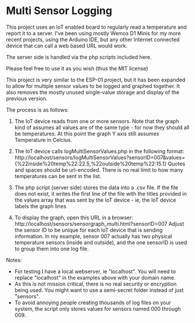 # Multi Sensor Logging
This project uses an IoT enabled board to regularly read a temperature and report it to a server.
I've been using mostly Wemos D1 Minis for my more recent projects, using the Arduino IDE, but any other Internet connected device that can call a web based URL would work.

The server side is handled via the php scripts included here.

Please feel free to use it as you wish (thus the MIT license)

This project is very similar to the ESP-01 project, but it has been expanded to allow for multiple sensor values to be logged and graphed together. It also removes the mostly unused single-value storage and display of the previous version.

The process is as follows:

1. The IoT device reads from one or more sensors. Note that the graph kind of assumes all values are of the same type - for now they should all be temperatures. At this point the graph Y axis still assumes Temperature in Celcius.

2. The IoT device calls logMultiSensorValues.php in the following format:
http://localhost/sensors/logMultiSensorValues?sensorID=007&values={%22inside%20temp%22:22.5,%22outside%20temp%22:15.1}
Quotes and spaces should be url-encoded. There is no real limit to how many temperatures can be sent in the list.

3. The php script (server side) stores the data into a .csv file. If the file does not exist, it writes the first line of the file with the titles provided in the values array that was sent by the IoT device - ie, the IoT device labels the graph lines

4. To display the graph, open this URL in a browser:
http://localhost/sensors/sensorgraph_multi.html?sensorID=007
Adjust the sensor ID to be unique for each IoT device that is sending information. In my example, sensor 007 actually has two physical temperature sensors (inside and outside), and the one sensorID is used to group them into one log file.

Notes:
* For testing I have a local webserver, ie "localhost". You will need to replace "localhost" in the examples above with your domain name.
* As this is not mission critical, there is no real security or encryption being used. You might want to use a semi-secret folder instead of just "sensors".
* To avoid annoying people creating thousands of log files on your system, the script only stores values for sensors named 000 through 009.
